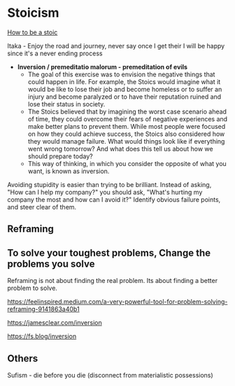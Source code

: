 # Stoicism

[How to be a stoic](../book-summaries/how-to-be-a-stoic)

Itaka - Enjoy the road and journey, never say once I get their I will be happy since it's a never ending process

- **Inversion / premeditatio malorum - premeditation of evils**
  - The goal of this exercise was to envision the negative things that could happen in life. For example, the Stoics would imagine what it would be like to lose their job and become homeless or to suffer an injury and become paralyzed or to have their reputation ruined and lose their status in society.
  - The Stoics believed that by imagining the worst case scenario ahead of time, they could overcome their fears of negative experiences and make better plans to prevent them. While most people were focused on how they could achieve success, the Stoics also considered how they would manage failure. What would things look like if everything went wrong tomorrow? And what does this tell us about how we should prepare today?
  - This way of thinking, in which you consider the opposite of what you want, is known as inversion.

Avoiding stupidity is easier than trying to be brilliant. Instead of asking, "How can I help my company?" you should ask, "What's hurting my company the most and how can I avoid it?" Identify obvious failure points, and steer clear of them.

## Reframing

## To solve your toughest problems, Change the problems you solve

Reframing is not about finding the real problem. Its about finding a better problem to solve.

<https://feelinspired.medium.com/a-very-powerful-tool-for-problem-solving-reframing-9141863a40b1>

<https://jamesclear.com/inversion>

<https://fs.blog/inversion>

## Others

Sufism - die before you die (disconnect from materialistic possessions)

